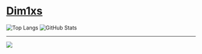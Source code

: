 # [Dim1xs](https://github.com/Dim1xs)
![Top Langs](https://github-readme-stats.vercel.app/api/top-langs/?username=Dim1xs&layout=donut&theme=dark&hide_border=true)
![GitHub Stats](https://github-readme-stats.vercel.app/api?username=Dim1xs&theme=dark&hide_border=true) 
___
![](https://komarev.com/ghpvc/?username=Dim1xs&style=plastic)
